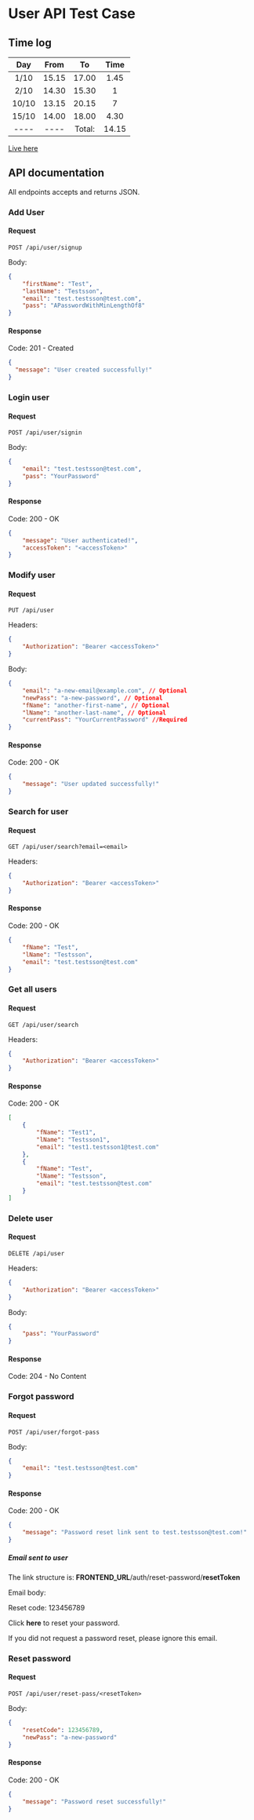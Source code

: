 # User API Test Case

## Time log

| Day | From    | To    | Time |
| :---:   | :---: | :---: | :---: |
| 1/10 | 15.15   | 17.00 | 1.45 |
| 2/10 | 14.30   | 15.30 | 1 |
| 10/10 | 13.15   | 20.15 | 7 |
| 15/10 | 14.00   | 18.00 | 4.30 |
| ---- | ---- | Total: | 14.15 |

[Live here](https://sebs-codetest-user-api.herokuapp.com/api)

## API documentation

All endpoints accepts and returns JSON.

### **Add User**

#### Request

`POST /api/user/signup`

Body:

```json
{
    "firstName": "Test",
    "lastName": "Testsson",
    "email": "test.testsson@test.com",
    "pass": "APasswordWithMinLengthOf8"
}
```

#### Response

Code: 201 - Created

```json
{
  "message": "User created successfully!"
}
```

### **Login user**

#### Request

`POST /api/user/signin`

Body:

```json
{
    "email": "test.testsson@test.com",
    "pass": "YourPassword"
}
```

#### Response

Code: 200 - OK

```json
{
    "message": "User authenticated!",
    "accessToken": "<accessToken>"
}
```

### **Modify user**

#### Request

`PUT /api/user`

Headers:

```json
{
    "Authorization": "Bearer <accessToken>"
}
```

Body:

```json
{
    "email": "a-new-email@example.com", // Optional
    "newPass": "a-new-password", // Optional
    "fName": "another-first-name", // Optional
    "lName": "another-last-name", // Optional
    "currentPass": "YourCurrentPassword" //Required
}
```

#### Response

Code: 200 - OK

```json
{
    "message": "User updated successfully!"
}
```

### **Search for user**

#### Request

`GET /api/user/search?email=<email>`

Headers:

```json
{
    "Authorization": "Bearer <accessToken>"
}
```

#### Response

Code: 200 - OK

```json
{
    "fName": "Test",
    "lName": "Testsson",
    "email": "test.testsson@test.com"
}
```

### **Get all users**

#### Request

`GET /api/user/search`

Headers:

```json
{
    "Authorization": "Bearer <accessToken>"
}
```

#### Response

Code: 200 - OK

```json
[
    {
        "fName": "Test1",
        "lName": "Testsson1",
        "email": "test1.testsson1@test.com"
    },
    {
        "fName": "Test",
        "lName": "Testsson",
        "email": "test.testsson@test.com"
    }
]
```

### **Delete user**

#### Request

`DELETE /api/user`

Headers:

```json
{
    "Authorization": "Bearer <accessToken>"
}
```

Body:

```json
{
    "pass": "YourPassword"
}
```

#### Response

Code: 204 - No Content


### **Forgot password**

#### Request

`POST /api/user/forgot-pass`

Body:

```json
{
    "email": "test.testsson@test.com"
}
```

#### Response

Code: 200 - OK

```json
{
    "message": "Password reset link sent to test.testsson@test.com!"
}
```

##### Email sent to user

The link structure is: **FRONTEND_URL**/auth/reset-password/**resetToken**

Email body:

Reset code: 123456789

Click **here** to reset your password.

If you did not request a password reset, please ignore this email.

### **Reset password**

#### Request

`POST /api/user/reset-pass/<resetToken>`

Body:

```json
{
    "resetCode": 123456789,
    "newPass": "a-new-password"
}
```

#### Response

Code: 200 - OK

```json
{
    "message": "Password reset successfully!"
}
```
